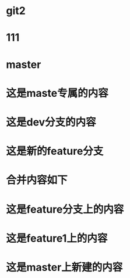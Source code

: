 <!--
 * @Author: your name
 * @Date: 2021-07-17 10:28:27
<<<<<<< HEAD
 * @LastEditTime: 2021-07-18 11:41:25
=======
<<<<<<< HEAD
 * @LastEditTime: 2021-07-17 11:05:41
=======
 * @LastEditTime: 2021-07-17 11:01:31
>>>>>>> 27ebf671b6adc5591104a2a860bdfca0d311b6b3
>>>>>>> 7ba76f7a7d2ca8a153f54783ba3a764463ef22a9
 * @LastEditors: Please set LastEditors
 * @Description: In User Settings Edit
 * @FilePath: /git2/README.md
-->
# git2


# 111

# master

# 这是maste专属的内容

# 这是dev分支的内容

# 这是新的feature分支

# 合并内容如下
# 这是feature分支上的内容
# 这是feature1上的内容
# 这是master上新建的内容
